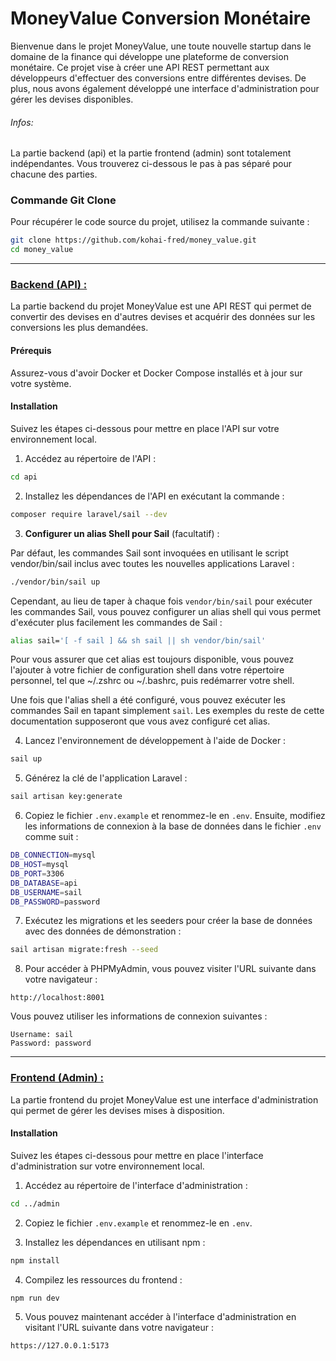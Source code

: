 # MoneyValue Conversion Monétaire

Bienvenue dans le projet MoneyValue, une toute nouvelle startup dans le domaine de la finance qui développe une
plateforme de conversion monétaire. Ce projet vise à créer une API REST permettant aux développeurs d'effectuer des
conversions entre différentes devises. De plus, nous avons également développé une interface d'administration pour gérer
les devises disponibles.

###### Infos:

La partie backend (api) et la partie frontend (admin) sont totalement indépendantes. Vous trouverez ci-dessous le pas à
pas séparé pour chacune des parties.

### Commande Git Clone

Pour récupérer le code source du projet, utilisez la commande suivante :

```bash
git clone https://github.com/kohai-fred/money_value.git
cd money_value
```

---

### <u>Backend (API) :</u>

La partie backend du projet MoneyValue est une API REST qui permet de convertir des devises en d'autres devises et
acquérir des données sur les conversions les plus demandées.

#### Prérequis

Assurez-vous d'avoir Docker et Docker Compose installés et à jour sur votre système.

#### Installation

Suivez les étapes ci-dessous pour mettre en place l'API sur votre environnement local.

1. Accédez au répertoire de l'API :

```bash
cd api
```

2. Installez les dépendances de l'API en exécutant la commande :

```bash
composer require laravel/sail --dev
```

3. **Configurer un alias Shell pour Sail** (facultatif) :

Par défaut, les commandes Sail sont invoquées en utilisant le script vendor/bin/sail inclus avec toutes les nouvelles
applications Laravel :

```bash
./vendor/bin/sail up
```

Cependant, au lieu de taper à chaque fois `vendor/bin/sail` pour exécuter les commandes Sail, vous pouvez configurer un
alias shell qui vous permet d'exécuter plus facilement les commandes de Sail :

```bash
alias sail='[ -f sail ] && sh sail || sh vendor/bin/sail'
```

Pour vous assurer que cet alias est toujours disponible, vous pouvez l'ajouter à votre fichier de configuration shell
dans votre répertoire personnel, tel que ~/.zshrc ou ~/.bashrc, puis redémarrer votre shell.

Une fois que l'alias shell a été configuré, vous pouvez exécuter les commandes Sail en tapant simplement `sail`. Les
exemples du reste de cette documentation supposeront que vous avez configuré cet alias.

4. Lancez l'environnement de développement à l'aide de Docker :

```bash
sail up
```

5. Générez la clé de l'application Laravel :

```bash
sail artisan key:generate
```

6. Copiez le fichier `.env.example` et renommez-le en `.env`. Ensuite, modifiez les informations de connexion à la base
   de données dans le fichier `.env` comme suit :

```bash
DB_CONNECTION=mysql
DB_HOST=mysql
DB_PORT=3306
DB_DATABASE=api
DB_USERNAME=sail
DB_PASSWORD=password
```

7. Exécutez les migrations et les seeders pour créer la base de données avec des données de démonstration :

```bash
sail artisan migrate:fresh --seed
```

8. Pour accéder à PHPMyAdmin, vous pouvez visiter l'URL suivante dans votre navigateur :

```
http://localhost:8001
```

Vous pouvez utiliser les informations de connexion suivantes :

```
Username: sail
Password: password
```

---

### <u>Frontend (Admin) :</u>

La partie frontend du projet MoneyValue est une interface d'administration qui permet de gérer les devises mises à
disposition.

#### Installation

Suivez les étapes ci-dessous pour mettre en place l'interface d'administration sur votre environnement local.

1. Accédez au répertoire de l'interface d'administration :

```bash
cd ../admin
```

2. Copiez le fichier `.env.example` et renommez-le en `.env`.

3. Installez les dépendances en utilisant npm :

```bash
npm install
```

4. Compilez les ressources du frontend :

```bash
npm run dev
```

5. Vous pouvez maintenant accéder à l'interface d'administration en visitant l'URL suivante dans votre navigateur :

```
https://127.0.0.1:5173
```
